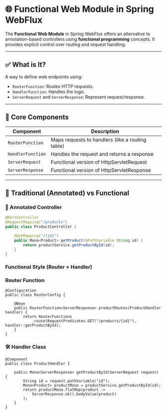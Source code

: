 # 🌐 Functional Web Module in Spring WebFlux

The **Functional Web Module** in Spring WebFlux offers an alternative to annotation-based controllers using **functional programming** concepts. It provides explicit control over routing and request handling.

---

## ✅ What is It?

A way to define web endpoints using:
- `RouterFunction`: Routes HTTP requests.
- `HandlerFunction`: Handles the logic.
- `ServerRequest` and `ServerResponse`: Represent request/response.

---

## 🧱 Core Components

| Component        | Description |
|------------------|-------------|
| `RouterFunction` | Maps requests to handlers (like a routing table) |
| `HandlerFunction`| Handles the request and returns a response |
| `ServerRequest`  | Functional version of HttpServletRequest |
| `ServerResponse` | Functional version of HttpServletResponse |

---

## 📘 Traditional (Annotated) vs Functional

### 🎯 Annotated Controller

```java
@RestController
@RequestMapping("/products")
public class ProductController {

    @GetMapping("/{id}")
    public Mono<Product> getProduct(@PathVariable String id) {
        return productService.getProductById(id);
    }
}
```

### Functional Style (Router + Handler)

###  Router Function

```
@Configuration
public class RouterConfig {

    @Bean
    public RouterFunction<ServerResponse> productRoutes(ProductHandler handler) {
        return RouterFunctions
            .route(RequestPredicates.GET("/products/{id}"), handler::getProductById);
    }
}
```
### 🛠 Handler Class
```
@Component
public class ProductHandler {

    public Mono<ServerResponse> getProductById(ServerRequest request) {
        String id = request.pathVariable("id");
        Mono<Product> productMono = productService.getProductById(id);
        return productMono.flatMap(product ->
            ServerResponse.ok().bodyValue(product)
        );
    }
}
```
